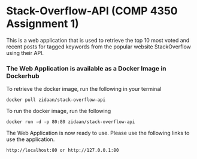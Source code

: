 # Stack-Overflow-API (COMP 4350 Assignment 1)

This is a web application that is used to retrieve the top 10 most voted and recent posts for tagged keywords from the popular website StackOverflow using their API.

### The Web Application is available as a Docker Image in Dockerhub

To retrieve the docker image, run the following in your terminal
```
docker pull zidaan/stack-overflow-api
```
To run the docker image, run the following
```
docker run -d -p 80:80 zidaan/stack-overflow-api
```
The Web Application is now ready to use. Please use the following links to use the application.
```
http://localhost:80 or http://127.0.0.1:80
```
